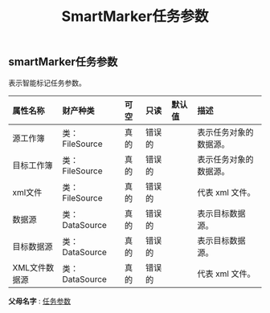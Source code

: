 ﻿---
title: SmartMarker任务参数
second_title: Aspose.Cells Cloud Documen
type: docs
url: /zh/specification/model/smartmarkertaskparameter/
description: Aspose.Cells 云模型规范：SmartMarkerTaskParameter。轻松处理 Excel 和其他电子表格文档，具有打开、生成、编辑、拆分、合并、比较和转换等功能
kwords: Excel, Office, 电子表格, Cloud REST API, SmartMarkerTaskParameter
weight: 50
---
## **smartMarker任务参数**

表示智能标记任务参数。

|属性名称|财产种类|可空|只读|默认值|描述|
|:- |:- |:- |:- |:- |:- |
|源工作簿|类：FileSource|真的|错误的||表示任务对象的数据源。|
|目标工作簿|类：FileSource|真的|错误的||表示任务对象的数据源。|
|xml文件|类：FileSource|真的|错误的||代表 xml 文件。|
|数据源|类：DataSource|真的|错误的||表示目标数据源。|
|目标数据源|类：DataSource|真的|错误的||表示目标数据源。|
| XML文件数据源|类：DataSource|真的|错误的||代表 xml 文件。|

**父母名字** : [任务参数](/specification/model/taskparameter)

